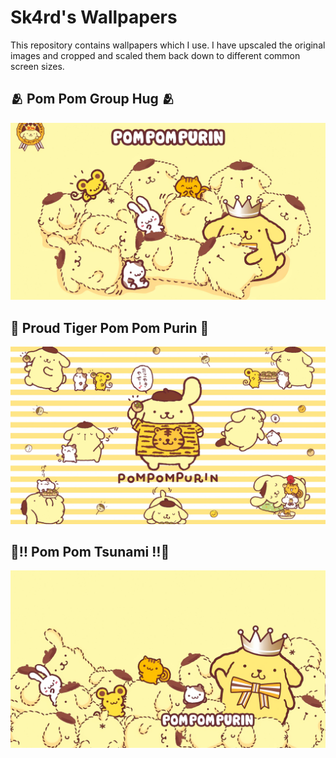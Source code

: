 

# Sk4rd's Wallpapers

This repository contains wallpapers which I use. I have upscaled the
original images and cropped and scaled them back down to different
common screen sizes.


## 🫂 Pom Pom Group Hug 🫂

![img](1920x1080/1920x1080_purin-group-hug.jpg)


## 🐯 Proud Tiger Pom Pom Purin 🐯

![img](1920x1080/1920x1080_purin-proud-tiger.jpg)


## 🌊‼️ Pom Pom Tsunami ‼️🌊

![img](1920x1080/1920x1080_purin-tsunami.jpg)

